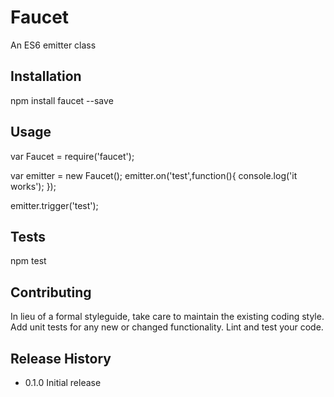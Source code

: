 Faucet
=========

An ES6 emitter class

## Installation

  npm install faucet --save

## Usage

  var Faucet = require('faucet');
  
  var emitter = new Faucet();
  emitter.on('test',function(){
    console.log('it works');
  });

  emitter.trigger('test');

## Tests

  npm test

## Contributing

In lieu of a formal styleguide, take care to maintain the existing coding style.
Add unit tests for any new or changed functionality. Lint and test your code.

## Release History

* 0.1.0 Initial release